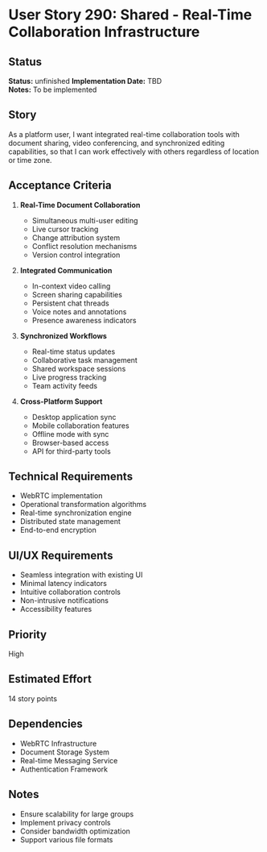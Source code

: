 # User Story 290: Shared - Real-Time Collaboration Infrastructure

## Status
**Status:** unfinished
**Implementation Date:** TBD  
**Notes:** To be implemented

## Story
As a platform user, I want integrated real-time collaboration tools with document sharing, video conferencing, and synchronized editing capabilities, so that I can work effectively with others regardless of location or time zone.

## Acceptance Criteria
1. **Real-Time Document Collaboration**
   - Simultaneous multi-user editing
   - Live cursor tracking
   - Change attribution system
   - Conflict resolution mechanisms
   - Version control integration

2. **Integrated Communication**
   - In-context video calling
   - Screen sharing capabilities
   - Persistent chat threads
   - Voice notes and annotations
   - Presence awareness indicators

3. **Synchronized Workflows**
   - Real-time status updates
   - Collaborative task management
   - Shared workspace sessions
   - Live progress tracking
   - Team activity feeds

4. **Cross-Platform Support**
   - Desktop application sync
   - Mobile collaboration features
   - Offline mode with sync
   - Browser-based access
   - API for third-party tools

## Technical Requirements
- WebRTC implementation
- Operational transformation algorithms
- Real-time synchronization engine
- Distributed state management
- End-to-end encryption

## UI/UX Requirements
- Seamless integration with existing UI
- Minimal latency indicators
- Intuitive collaboration controls
- Non-intrusive notifications
- Accessibility features

## Priority
High

## Estimated Effort
14 story points

## Dependencies
- WebRTC Infrastructure
- Document Storage System
- Real-time Messaging Service
- Authentication Framework

## Notes
- Ensure scalability for large groups
- Implement privacy controls
- Consider bandwidth optimization
- Support various file formats
